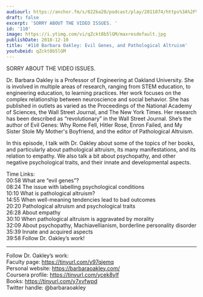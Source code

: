```yaml
---
audiourl: https://anchor.fm/s/822ba20/podcast/play/2011074/https%3A%2F%2Fd3ctxlq1ktw2nl.cloudfront.net%2Fproduction%2F2018-11-31%2F7735039-48000-2-b0f87fb6b07a6.mp3
draft: false
excerpt: 'SORRY ABOUT THE VIDEO ISSUES. '
id: '110'
image: https://i.ytimg.com/vi/qZckt8b5lGM/maxresdefault.jpg
publishDate: 2018-12-10
title: '#110 Barbara Oakley: Evil Genes, and Pathological Altruism'
youtubeid: qZckt8b5lGM
---
```

<div class="timelinks">

SORRY ABOUT THE VIDEO ISSUES. 

Dr. Barbara Oakley is a Professor of Engineering at Oakland University. She is involved in multiple areas of research, ranging from STEM education, to engineering education, to learning practices. Her work focuses on the complex relationship between neuroscience and social behavior. She has published in outlets as varied as the Proceedings of the National Academy of Sciences, the Wall Street Journal, and The New York Times. Her research has been described as “revolutionary” in the Wall Street Journal. She’s the author of Evil Genes: Why Rome Fell, Hitler Rose, Enron Failed, and My Sister Stole My Mother's Boyfriend, and the editor of Pathological Altruism.

In this episode, I talk with Dr. Oakley about some of the topics of her books, and particularly about pathological altruism, its many manifestations, and its relation to empathy. We also talk a bit about psychopathy, and other negative psychological traits, and their innate and developmental aspects.  

Time Links:  
<time>00:58</time> What are “evil genes”?  
<time>08:24</time> The issue with labelling psychological conditions                    
<time>10:10</time> What is pathological altruism?                
<time>14:55</time> When well-meaning tendencies lead to bad outcomes            
<time>20:20</time> Pathological altruism and psychological traits             
<time>26:28</time> About empathy   
<time>30:10</time> When pathological altruism is aggravated by morality  
<time>32:09</time> About psychopathy, Machiavellianism, borderline personality disorder  
<time>35:39</time> Innate and acquired aspects    
<time>39:58</time> Follow Dr. Oakley’s work!    

---

Follow Dr. Oakley’s work:  
Faculty page: https://tinyurl.com/y97qjemq  
Personal website: https://barbaraoakley.com/  
Coursera profile: https://tinyurl.com/ycek8ylf  
Books: https://tinyurl.com/y7xvfwpd  
Twitter handle: @barbaraoakley
</div>

